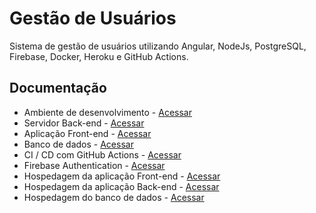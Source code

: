 # Gestão de Usuários
Sistema de gestão de usuários utilizando Angular, NodeJs, PostgreSQL, Firebase, Docker, Heroku e GitHub Actions.

## Documentação
  - Ambiente de desenvolvimento - [Acessar](docs/ambiente-dev.md)
  - Servidor Back-end - [Acessar](docs/back-end.md)
  - Aplicação Front-end - [Acessar](docs/front-end.md)
  - Banco de dados - [Acessar](docs/banco-dados.md)
  - CI / CD com GitHub Actions - [Acessar](docs/ci-cd-githubactions.md)
  - Firebase Authentication - [Acessar](docs/firebase-auth.md)
  - Hospedagem da aplicação Front-end - [Acessar](docs/hospedagem-front.md)
  - Hospedagem da aplicação Back-end - [Acessar](docs/hospedagem-back.md)
  - Hospedagem do banco de dados - [Acessar](docs/hospedagem-banco-dados.md)